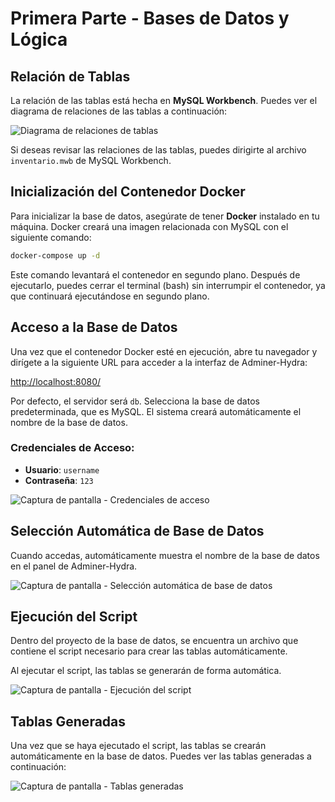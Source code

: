 # Primera Parte - Bases de Datos y Lógica

## Relación de Tablas

La relación de las tablas está hecha en **MySQL Workbench**. Puedes ver el diagrama de relaciones de las tablas a continuación:

![Diagrama de relaciones de tablas](https://github.com/user-attachments/assets/e2a42112-b362-4076-aec1-3af08eca9f6b)

Si deseas revisar las relaciones de las tablas, puedes dirigirte al archivo `inventario.mwb` de MySQL Workbench.

## Inicialización del Contenedor Docker

Para inicializar la base de datos, asegúrate de tener **Docker** instalado en tu máquina. Docker creará una imagen relacionada con MySQL con el siguiente comando:

```bash
docker-compose up -d
```

Este comando levantará el contenedor en segundo plano. Después de ejecutarlo, puedes cerrar el terminal (bash) sin interrumpir el contenedor, ya que continuará ejecutándose en segundo plano.

## Acceso a la Base de Datos

Una vez que el contenedor Docker esté en ejecución, abre tu navegador y dirígete a la siguiente URL para acceder a la interfaz de Adminer-Hydra:

[http://localhost:8080/](http://localhost:8080/)

Por defecto, el servidor será `db`. Selecciona la base de datos predeterminada, que es MySQL. El sistema creará automáticamente el nombre de la base de datos.

### Credenciales de Acceso:

- **Usuario**: `username`
- **Contraseña**: `123`

![Captura de pantalla - Credenciales de acceso](https://github.com/user-attachments/assets/c0ca1520-716f-427b-80b3-ec6de00ecb1d)

## Selección Automática de Base de Datos

Cuando accedas, automáticamente muestra el nombre de la base de datos en el panel de Adminer-Hydra.

![Captura de pantalla - Selección automática de base de datos](https://github.com/user-attachments/assets/34159e2c-2558-48e3-afd2-d50df2abc541)

## Ejecución del Script

Dentro del proyecto de la base de datos, se encuentra un archivo que contiene el script necesario para crear las tablas automáticamente.

Al ejecutar el script, las tablas se generarán de forma automática.

![Captura de pantalla - Ejecución del script](https://github.com/user-attachments/assets/a9fc0157-3553-47cd-a641-1afa8ec1dc99)

## Tablas Generadas

Una vez que se haya ejecutado el script, las tablas se crearán automáticamente en la base de datos. Puedes ver las tablas generadas a continuación:

![Captura de pantalla - Tablas generadas](https://github.com/user-attachments/assets/038bf1bb-7384-4a9b-b1ed-a5ff2f8133a7)
